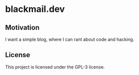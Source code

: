 # blackmail.dev

## Motivation

I want a simple blog, where I can rant about code and hacking.

## License

This project is licensed under the GPL-3 license.
